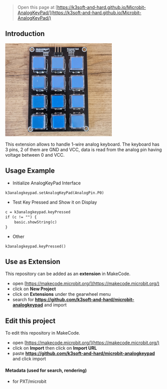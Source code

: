 
> Open this page at [https://k3soft-and-hard.github.io/Microbit-AnalogKeyPad/](https://k3soft-and-hard.github.io/Microbit-AnalogKeyPad/)

## Introduction

![icon](https://github.com/k3soft-and-hard/Microbit-AnalogKeyPad/raw/master/icon.png)

This extension allows to handle 1-wire analog keyboard. The keyboard has 3 pins, 2 of them are GND and VCC, data is read from the analog pin having voltage between 0 and VCC. 

## Usage Example

* Initialize AnalogKeyPad Interface
```blocks
k3analogkeypad.setAnalogKeyPad(AnalogPin.P0)
```

* Test Key Pressed and Show it on Display
```blocks
c = k3analogkeypad.keyPressed
if (c != "") {
    basic.showString(c)
}
```

* Other
```sig
k3analogkeypad.keyPressed()
```

## Use as Extension

This repository can be added as an **extension** in MakeCode.

* open [https://makecode.microbit.org/](https://makecode.microbit.org/)
* click on **New Project**
* click on **Extensions** under the gearwheel menu
* search for **https://github.com/k3soft-and-hard/microbit-analogkeypad** and import

## Edit this project

To edit this repository in MakeCode.

* open [https://makecode.microbit.org/](https://makecode.microbit.org/)
* click on **Import** then click on **Import URL**
* paste **https://github.com/k3soft-and-hard/microbit-analogkeypad** and click import

#### Metadata (used for search, rendering)

* for PXT/microbit
<script src="https://makecode.com/gh-pages-embed.js"></script><script>makeCodeRender("{{ site.makecode.home_url }}", "{{ site.github.owner_name }}/{{ site.github.repository_name }}");</script>
